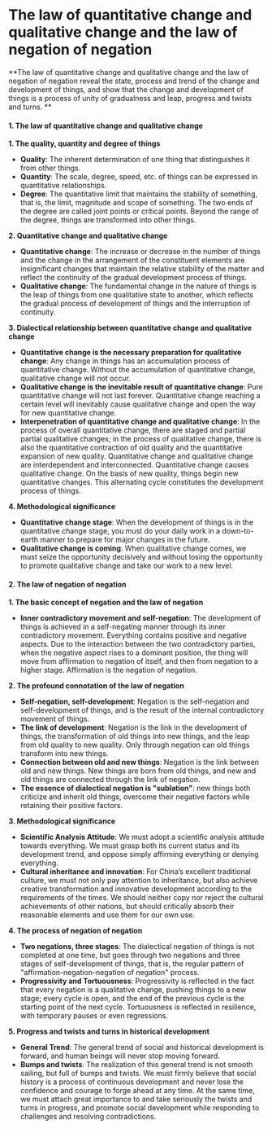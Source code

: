# The law of quantitative change and qualitative change and the law of negation of negation

**The law of quantitative change and qualitative change and the law of negation of negation reveal the state, process and trend of the change and development of things, and show that the change and development of things is a process of unity of gradualness and leap, progress and twists and turns. **

#### 1. The law of quantitative change and qualitative change

**1. The quality, quantity and degree of things**

- **Quality**: The inherent determination of one thing that distinguishes it from other things.
- **Quantity**: The scale, degree, speed, etc. of things can be expressed in quantitative relationships.
- **Degree**: The quantitative limit that maintains the stability of something, that is, the limit, magnitude and scope of something. The two ends of the degree are called joint points or critical points. Beyond the range of the degree, things are transformed into other things.

**2. Quantitative change and qualitative change**

- **Quantitative change**: The increase or decrease in the number of things and the change in the arrangement of the constituent elements are insignificant changes that maintain the relative stability of the matter and reflect the continuity of the gradual development process of things.
- **Qualitative change**: The fundamental change in the nature of things is the leap of things from one qualitative state to another, which reflects the gradual process of development of things and the interruption of continuity.

**3. Dialectical relationship between quantitative change and qualitative change**

- **Quantitative change is the necessary preparation for qualitative change**: Any change in things has an accumulation process of quantitative change. Without the accumulation of quantitative change, qualitative change will not occur.
- **Qualitative change is the inevitable result of quantitative change**: Pure quantitative change will not last forever. Quantitative change reaching a certain level will inevitably cause qualitative change and open the way for new quantitative change.
- **Interpenetration of quantitative change and qualitative change**: In the process of overall quantitative change, there are staged and partial partial qualitative changes; in the process of qualitative change, there is also the quantitative contraction of old quality and the quantitative expansion of new quality. Quantitative change and qualitative change are interdependent and interconnected. Quantitative change causes qualitative change. On the basis of new quality, things begin new quantitative changes. This alternating cycle constitutes the development process of things.

**4. Methodological significance**

- **Quantitative change stage**: When the development of things is in the quantitative change stage, you must do your daily work in a down-to-earth manner to prepare for major changes in the future.
- **Qualitative change is coming**: When qualitative change comes, we must seize the opportunity decisively and without losing the opportunity to promote qualitative change and take our work to a new level.

#### 2. The law of negation of negation

**1. The basic concept of negation and the law of negation**

- **Inner contradictory movement and self-negation**: The development of things is achieved in a self-negating manner through its inner contradictory movement. Everything contains positive and negative aspects. Due to the interaction between the two contradictory parties, when the negative aspect rises to a dominant position, the thing will move from affirmation to negation of itself, and then from negation to a higher stage. Affirmation is the negation of negation.

**2. The profound connotation of the law of negation**

- **Self-negation, self-development**: Negation is the self-negation and self-development of things, and is the result of the internal contradictory movement of things.
- **The link of development**: Negation is the link in the development of things, the transformation of old things into new things, and the leap from old quality to new quality. Only through negation can old things transform into new things.
- **Connection between old and new things**: Negation is the link between old and new things. New things are born from old things, and new and old things are connected through the link of negation.
- **The essence of dialectical negation is "sublation"**: new things both criticize and inherit old things, overcome their negative factors while retaining their positive factors.

**3. Methodological significance**

- **Scientific Analysis Attitude**: We must adopt a scientific analysis attitude towards everything. We must grasp both its current status and its development trend, and oppose simply affirming everything or denying everything.
- **Cultural inheritance and innovation**: For China’s excellent traditional culture, we must not only pay attention to inheritance, but also achieve creative transformation and innovative development according to the requirements of the times. We should neither copy nor reject the cultural achievements of other nations, but should critically absorb their reasonable elements and use them for our own use.

**4. The process of negation of negation**

- **Two negations, three stages**: The dialectical negation of things is not completed at one time, but goes through two negations and three stages of self-development of things, that is, the regular pattern of "affirmation-negation-negation of negation" process.
- **Progressivity and Tortuousness**: Progressivity is reflected in the fact that every negation is a qualitative change, pushing things to a new stage; every cycle is open, and the end of the previous cycle is the starting point of the next cycle. Tortuousness is reflected in resilience, with temporary pauses or even regressions.

**5. Progress and twists and turns in historical development**

- **General Trend**: The general trend of social and historical development is forward, and human beings will never stop moving forward.
- **Bumps and twists**: The realization of this general trend is not smooth sailing, but full of bumps and twists. We must firmly believe that social history is a process of continuous development and never lose the confidence and courage to forge ahead at any time. At the same time, we must attach great importance to and take seriously the twists and turns in progress, and promote social development while responding to challenges and resolving contradictions.